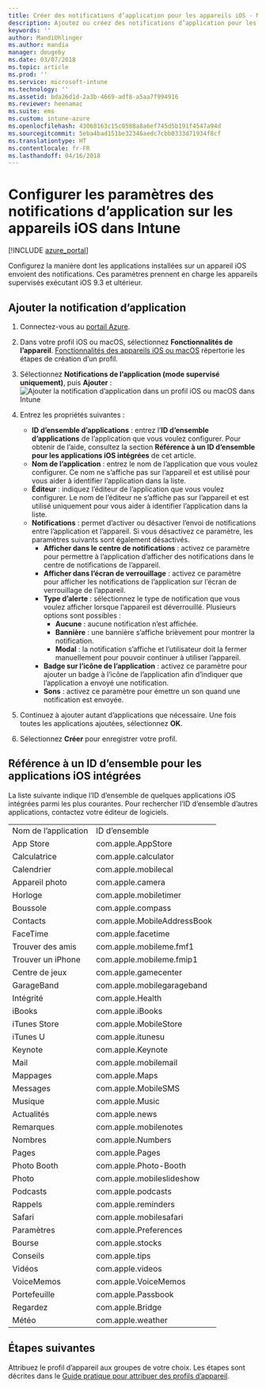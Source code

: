 ```yaml
---
title: Créer des notifications d’application pour les appareils iOS - Microsoft Intune - Azure | Microsoft Docs
description: Ajoutez ou créez des notifications d’application pour les appareils iOS dans Microsoft Intune. Choisissez les applications auxquelles envoyer des notifications, configurez les paramètres de notification sur l’écran de verrouillage, activez le son, choisissez le type d’alerte et ajoutez un badge.
keywords: ''
author: MandiOhlinger
ms.author: mandia
manager: dougeby
ms.date: 03/07/2018
ms.topic: article
ms.prod: ''
ms.service: microsoft-intune
ms.technology: ''
ms.assetid: bda26d1d-2a3b-4669-adf8-a5aa7f994916
ms.reviewer: heenamac
ms.suite: ems
ms.custom: intune-azure
ms.openlocfilehash: 43068163c15c0588a8a6ef745d5b191f4547a94d
ms.sourcegitcommit: 5eba4bad151be32346aedc7cbb0333d71934f8cf
ms.translationtype: HT
ms.contentlocale: fr-FR
ms.lasthandoff: 04/16/2018
---
```

# <a name="configure-app-notifications-settings-on-ios-devices-in-intune"></a>Configurer les paramètres des notifications d’application sur les appareils iOS dans Intune

[!INCLUDE [azure_portal](./includes/azure_portal.md)]

Configurez la manière dont les applications installées sur un appareil iOS envoient des notifications. Ces paramètres prennent en charge les appareils supervisés exécutant iOS 9.3 et ultérieur.

## <a name="add-the-app-notification"></a>Ajouter la notification d’application

1. Connectez-vous au [portail Azure](https://portal.azure.com).
2. Dans votre profil iOS ou macOS, sélectionnez **Fonctionnalités de l’appareil**. [Fonctionnalités des appareils iOS ou macOS](device-features-configure.md) répertorie les étapes de création d’un profil.
3. Sélectionnez **Notifications de l’application (mode supervisé uniquement)**, puis **Ajouter** : ![Ajouter la notification d’application dans un profil iOS ou macOS dans Intune](./media/ios-macos-app-notifications.png)
4. Entrez les propriétés suivantes :

   - **ID d’ensemble d’applications** : entrez l’**ID d’ensemble d’applications** de l’application que vous voulez configurer. Pour obtenir de l’aide, consultez la section **Référence à un ID d’ensemble pour les applications iOS intégrées** de cet article.
   - **Nom de l’application** : entrez le nom de l’application que vous voulez configurer. Ce nom ne s’affiche pas sur l’appareil et est utilisé pour vous aider à identifier l’application dans la liste.
   - **Éditeur** : indiquez l’éditeur de l’application que vous voulez configurer. Le nom de l’éditeur ne s’affiche pas sur l’appareil et est utilisé uniquement pour vous aider à identifier l’application dans la liste.
   - **Notifications** : permet d’activer ou désactiver l’envoi de notifications entre l’application et l’appareil. Si vous désactivez ce paramètre, les paramètres suivants sont également désactivés.
     - **Afficher dans le centre de notifications** : activez ce paramètre pour permettre à l’application d’afficher des notifications dans le centre de notifications de l’appareil.
     - **Afficher dans l’écran de verrouillage** : activez ce paramètre pour afficher les notifications de l’application sur l’écran de verrouillage de l’appareil.
     - **Type d’alerte** : sélectionnez le type de notification que vous voulez afficher lorsque l’appareil est déverrouillé. Plusieurs options sont possibles :
       - **Aucune** : aucune notification n’est affichée.
       - **Bannière** : une bannière s’affiche brièvement pour montrer la notification.
       - **Modal** : la notification s’affiche et l’utilisateur doit la fermer manuellement pour pouvoir continuer à utiliser l’appareil.
     - **Badge sur l’icône de l’application** : activez ce paramètre pour ajouter un badge à l’icône de l’application afin d’indiquer que l’application a envoyé une notification.
     - **Sons** : activez ce paramètre pour émettre un son quand une notification est envoyée.

5. Continuez à ajouter autant d’applications que nécessaire. Une fois toutes les applications ajoutées, sélectionnez **OK**.
6. Sélectionnez **Créer** pour enregistrer votre profil.

## <a name="bundle-id-reference-for-built-in-ios-apps"></a>Référence à un ID d’ensemble pour les applications iOS intégrées

La liste suivante indique l’ID d’ensemble de quelques applications iOS intégrées parmi les plus courantes. Pour rechercher l’ID d’ensemble d’autres applications, contactez votre éditeur de logiciels.

|||
|-|-|
|Nom de l’application|ID d’ensemble|
|App Store|com.apple.AppStore|
|Calculatrice|com.apple.calculator|
|Calendrier|com.apple.mobilecal|
|Appareil photo|com.apple.camera|
|Horloge|com.apple.mobiletimer|
|Boussole|com.apple.compass|
|Contacts|com.apple.MobileAddressBook|
|FaceTime|com.apple.facetime|
|Trouver des amis|com.apple.mobileme.fmf1|
|Trouver un iPhone|com.apple.mobileme.fmip1|
|Centre de jeux|com.apple.gamecenter|
|GarageBand|com.apple.mobilegarageband|
|Intégrité|com.apple.Health|
|iBooks|com.apple.iBooks|
|iTunes Store|com.apple.MobileStore|
|iTunes U|com.apple.itunesu|
|Keynote|com.apple.Keynote|
|Mail|com.apple.mobilemail|
|Mappages|com.apple.Maps|
|Messages|com.apple.MobileSMS|
|Musique|com.apple.Music|
|Actualités|com.apple.news|
|Remarques|com.apple.mobilenotes|
|Nombres|com.apple.Numbers|
|Pages|com.apple.Pages|
|Photo Booth|com.apple.Photo-Booth|
|Photo|com.apple.mobileslideshow|
|Podcasts|com.apple.podcasts|
|Rappels|com.apple.reminders|
|Safari|com.apple.mobilesafari|
|Paramètres|com.apple.Preferences|
|Bourse|com.apple.stocks|
|Conseils|com.apple.tips|
|Vidéos|com.apple.videos|
|VoiceMemos|com.apple.VoiceMemos|
|Portefeuille|com.apple.Passbook|
|Regardez|com.apple.Bridge|
|Météo|com.apple.weather|

## <a name="next-steps"></a>Étapes suivantes

Attribuez le profil d’appareil aux groupes de votre choix. Les étapes sont décrites dans le [Guide pratique pour attribuer des profils d’appareil](device-profile-assign.md).